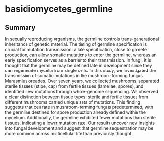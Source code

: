 # basidiomycetes_germline

## Summary
In sexually reproducing organisms, the germline controls trans-generational inheritance of genetic material. The timing of germline specification is crucial for mutation transmission: a late specification, close to gamete production, can allow somatic mutations to enter the germline, whereas an early specification serves as a barrier to their transmission. In fungi, it is thought that the germline may be defined late in development since they can regenerate mycelia from single cells. In this study, we investigated the transmission of somatic mutations in the mushroom-forming fungus Marasmius oreades. Over seven years, we collected mushrooms, separated sterile tissues (stipe, cap) from fertile tissues (lamellae, spores), and identified new mutations through whole-genome sequencing. We observed a clear distinction between tissue types: sterile and fertile tissues from different mushrooms carried unique sets of mutations. This finding suggests that cell fate in mushroom-forming fungi is predetermined, with the germline destined for spore production already defined within the mycelium. Additionally, the germline exhibited fewer mutations than sterile tissues, indicating a lower mutation rate. Our results uncover new insights into fungal development and suggest that germline sequestration may be more common across multicellular life than previously thought.
